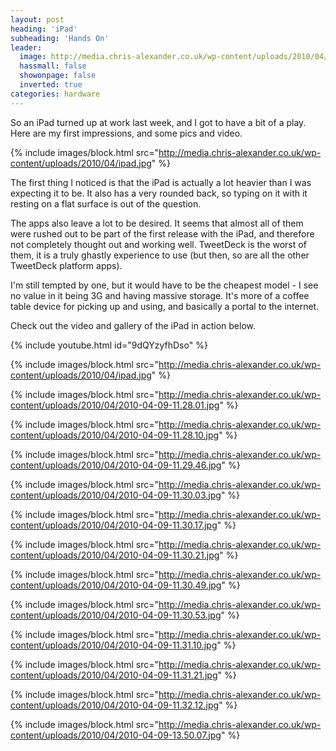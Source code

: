 ```yaml
---
layout: post
heading: 'iPad'
subheading: 'Hands On'
leader:
  image: http://media.chris-alexander.co.uk/wp-content/uploads/2010/04/ipad.jpg
  hassmall: false
  showonpage: false
  inverted: true
categories: hardware
---
```


So an iPad turned up at work last week, and I got to have a bit of a play. Here are my first impressions, and some pics and video.

{% include images/block.html src="http://media.chris-alexander.co.uk/wp-content/uploads/2010/04/ipad.jpg" %}

The first thing I noticed is that the iPad is actually a lot heavier than I was expecting it to be. It also has a very rounded back, so typing on it with it resting on a flat surface is out of the question.

The apps also leave a lot to be desired. It seems that almost all of them were rushed out to be part of the first release with the iPad, and therefore not completely thought out and working well. TweetDeck is the worst of them, it is a truly ghastly experience to use (but then, so are all the other TweetDeck platform apps).

I'm still tempted by one, but it would have to be the cheapest model - I see no value in it being 3G and having massive storage. It's more of a coffee table device for picking up and using, and basically a portal to the internet.

Check out the video and gallery of the iPad in action below.

{% include youtube.html id="9dQYzyfhDso" %}

{% include images/block.html src="http://media.chris-alexander.co.uk/wp-content/uploads/2010/04/ipad.jpg" %}

{% include images/block.html src="http://media.chris-alexander.co.uk/wp-content/uploads/2010/04/2010-04-09-11.28.01.jpg" %}

{% include images/block.html src="http://media.chris-alexander.co.uk/wp-content/uploads/2010/04/2010-04-09-11.28.10.jpg" %}

{% include images/block.html src="http://media.chris-alexander.co.uk/wp-content/uploads/2010/04/2010-04-09-11.29.46.jpg" %}

{% include images/block.html src="http://media.chris-alexander.co.uk/wp-content/uploads/2010/04/2010-04-09-11.30.03.jpg" %}

{% include images/block.html src="http://media.chris-alexander.co.uk/wp-content/uploads/2010/04/2010-04-09-11.30.17.jpg" %}

{% include images/block.html src="http://media.chris-alexander.co.uk/wp-content/uploads/2010/04/2010-04-09-11.30.21.jpg" %}

{% include images/block.html src="http://media.chris-alexander.co.uk/wp-content/uploads/2010/04/2010-04-09-11.30.49.jpg" %}

{% include images/block.html src="http://media.chris-alexander.co.uk/wp-content/uploads/2010/04/2010-04-09-11.30.53.jpg" %}

{% include images/block.html src="http://media.chris-alexander.co.uk/wp-content/uploads/2010/04/2010-04-09-11.31.10.jpg" %}

{% include images/block.html src="http://media.chris-alexander.co.uk/wp-content/uploads/2010/04/2010-04-09-11.31.21.jpg" %}

{% include images/block.html src="http://media.chris-alexander.co.uk/wp-content/uploads/2010/04/2010-04-09-11.32.12.jpg" %}

{% include images/block.html src="http://media.chris-alexander.co.uk/wp-content/uploads/2010/04/2010-04-09-13.50.07.jpg" %}
